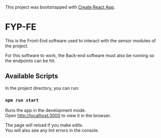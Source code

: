 This project was bootstrapped with [Create React App](https://github.com/facebook/create-react-app).

# FYP-FE

This is the Front-End software used to interact with the sensor modules of the project.

For this software to work, the Back-end software must also be running so the endpoints can be hit.


## Available Scripts

In the project directory, you can run:

### `npm run start`

Runs the app in the development mode.<br />
Open [http://localhost:3000](http://localhost:3000) to view it in the browser.

The page will reload if you make edits.<br />
You will also see any lint errors in the console.

